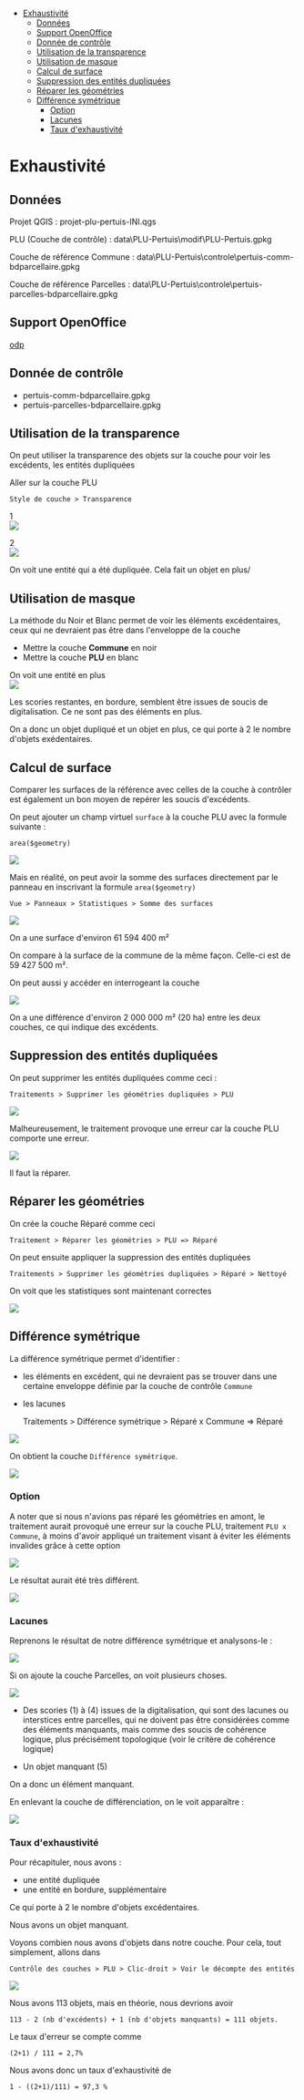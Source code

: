 <!-- TOC start (generated with https://github.com/derlin/bitdowntoc) -->

- [Exhaustivité](#exhaustivité)
   * [Données](#données)
   * [Support OpenOffice](#support-openoffice)
   * [Donnée de contrôle](#donnée-de-contrôle)
   * [Utilisation de la transparence](#utilisation-de-la-transparence)
   * [Utilisation de masque](#utilisation-de-masque)
   * [Calcul de surface](#calcul-de-surface)
   * [Suppression des entités dupliquées](#suppression-des-entités-dupliquées)
   * [Réparer les géométries](#réparer-les-géométries)
   * [Différence symétrique](#différence-symétrique)
      + [Option](#option)
      + [Lacunes](#lacunes)
      + [Taux d'exhaustivité](#taux-dexhaustivité)

<!-- TOC end -->

<!-- TOC --><a name="exhaustivité"></a>
# Exhaustivité

<!-- TOC --><a name="données"></a>
## Données
Projet QGIS : projet-plu-pertuis-INI.qgs

PLU (Couche de contrôle) : data\PLU-Pertuis\modif\PLU-Pertuis.gpkg

Couche de référence Commune : data\PLU-Pertuis\controle\pertuis-comm-bdparcellaire.gpkg

Couche de référence Parcelles : data\PLU-Pertuis\controle\pertuis-parcelles-bdparcellaire.gpkg

<!-- TOC --><a name="support-openoffice"></a>
## Support OpenOffice
[odp](3_exhaustivité.odp)

<!-- TOC --><a name="donnée-de-contrôle"></a>
## Donnée de contrôle
- pertuis-comm-bdparcellaire.gpkg
- pertuis-parcelles-bdparcellaire.gpkg

<!-- TOC --><a name="utilisation-de-la-transparence"></a>
## Utilisation de la transparence
On peut utiliser la transparence des objets sur la couche pour voir les excédents, les entités dupliquées

Aller sur la couche PLU

	Style de couche > Transparence

1  
![](images/1.png)

2  
![](images/2.png)

On voit une entité qui a été dupliquée. Cela fait un objet en plus/

<!-- TOC --><a name="utilisation-de-masque"></a>
## Utilisation de masque
La méthode du Noir et Blanc permet de voir les éléments excédentaires, ceux qui ne devraient pas être dans l'enveloppe de la couche

- Mettre la couche **Commune** en noir
- Mettre la couche **PLU** en blanc

On voit une entité en plus  
![](images/8.png)

Les scories restantes, en bordure, semblent être issues de soucis de digitalisation. Ce ne sont pas des éléments en plus.

On a donc un objet dupliqué et un objet en plus, ce qui porte à 2 le nombre d'objets exédentaires.

<!-- TOC --><a name="calcul-de-surface"></a>
## Calcul de surface
Comparer les surfaces de la référence avec celles de la couche à contrôler est également un bon moyen de repérer les soucis d'excédents.

On peut ajouter un champ virtuel `surface` à la couche PLU avec la formule suivante :

	area($geometry)

![](images/4.png)

Mais en réalité, on peut avoir la somme des surfaces directement par le panneau en inscrivant la formule `area($geometry)`

	Vue > Panneaux > Statistiques > Somme des surfaces

![](images/5.png)

On a une surface d'environ 61 594 400 m²

On compare à la surface de la commune de la même façon. Celle-ci est de 59 427 500 m².

On peut aussi y accéder en interrogeant la couche

![](images/9.png)

On a une différence d'environ 2 000 000 m² (20 ha) entre les deux couches, ce qui indique des excédents.

<!-- TOC --><a name="suppression-des-entités-dupliquées"></a>
## Suppression des entités dupliquées
On peut supprimer les entités dupliquées comme ceci :

	Traitements > Supprimer les géométries dupliquées > PLU

![](images/13.png)

Malheureusement, le traitement provoque une erreur car la couche PLU comporte une erreur.

![](images/14.png)

Il faut la réparer.

<!-- TOC --><a name="réparer-les-géométries"></a>
## Réparer les géométries
On crée la couche Réparé comme ceci

	Traitement > Réparer les géométries > PLU => Réparé

On peut ensuite appliquer la suppression des entités dupliquées

	Traitements > Supprimer les géométries dupliquées > Réparé > Nettoyé

On voit que les statistiques sont maintenant correctes

![](images/15.png)

<!-- TOC --><a name="différence-symétrique"></a>
## Différence symétrique
La différence symétrique permet d'identifier :

- les éléments en excédent, qui ne devraient pas se trouver dans une certaine enveloppe définie par la couche de contrôle `Commune`
- les lacunes

	Traitements > Différence symétrique > Réparé x Commune => Réparé

![](images/16.png)

On obtient la couche `Différence symétrique`.

![](images/19.png)

<!-- TOC --><a name="option"></a>
### Option
A noter que si nous n'avions pas réparé les géométries en amont, le traitement aurait provoqué une erreur sur la couche PLU, traitement `PLU x Commune`, à moins d'avoir appliqué un traitement visant à éviter les éléments invalides grâce à cette option

![](images/17.png)

Le résultat aurait été très différent.

![](images/18.png)

<!-- TOC --><a name="lacunes"></a>
### Lacunes
Reprenons le résultat de notre différence symétrique et analysons-le :

![](images/19.png)

Si on ajoute la couche Parcelles, on voit plusieurs choses.

![](images/20.png)

- Des scories (1) à (4) issues de la digitalisation, qui sont des lacunes ou interstices entre parcelles, qui ne doivent pas être considérées comme des éléments manquants, mais comme des soucis de cohérence logique, plus précisément topologique (voir le critère de cohérence logique)

- Un objet manquant (5)

On a donc un élément manquant.

En enlevant la couche de différenciation, on le voit apparaître :

![](images/22.png)

<!-- TOC --><a name="taux-dexhaustivité"></a>
### Taux d'exhaustivité
Pour récapituler, nous avons :

- une entité dupliquée
- une entité en bordure, supplémentaire

Ce qui porte à 2 le nombre d'objets excédentaires.

Nous avons un objet manquant.

Voyons combien nous avons d'objets dans notre couche. Pour cela, tout simplement, allons dans 

	Contrôle des couches > PLU > Clic-droit > Voir le décompte des entités


![](images/23.png)

Nous avons 113 objets, mais en théorie, nous devrions avoir 

	113 - 2 (nb d'excédents) + 1 (nb d'objets manquants) = 111 objets.

Le taux d'erreur se compte comme

	(2+1) / 111 = 2,7%

Nous avons donc un taux d'exhaustivité de

	1 - ((2+1)/111) = 97,3 %

<!--
(Micro surface non comptée)
-->